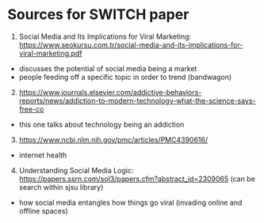 # Sources for SWITCH paper 
1. Social Media and Its Implications for Viral Marketing: https://www.seokursu.com.tr/social-media-and-its-implications-for-viral-marketing.pdf
  - discusses the potential of social media being a market
  - people feeding off a specific topic in order to trend (bandwagon)
 
 2. https://www.journals.elsevier.com/addictive-behaviors-reports/news/addiction-to-modern-technology-what-the-science-says-free-co
 - this one talks about technology being an addiction

3. https://www.ncbi.nlm.nih.gov/pmc/articles/PMC4390616/
  - internet health

4. Understanding Social Media Logic: https://papers.ssrn.com/sol3/papers.cfm?abstract_id=2309065 (can be search within sjsu library)
  - how social media entangles how things go viral (invading online and offline spaces)
